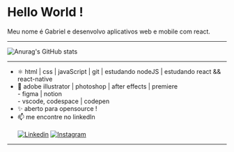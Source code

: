 
<h1> Hello World ! </h1>


<p> Meu nome é Gabriel e desenvolvo aplicativos web e mobile com react.</p>

* * *

![Anurag's GitHub stats](https://github-readme-stats.vercel.app/api?username=bielaugustos&theme=vision-friendly-dark&show_icons=true&hide_border)



* * *
  
- ⚛️ html | css | javaScript | git | estudando nodeJS | estudando react && react-native 
- 🎯 adobe illustrator | photoshop | after effects | premiere <br> - figma | notion <br> - vscode, codespace | codepen <br>
- ✨ aberto para opensource !
- 📫 me encontre no linkedIn <br><br>
[![Linkedin](https://img.shields.io/badge/linkedin-%230077B5.svg?style=for-the-badge&logo=linkedin&logoColor=white)](https://www.linkedin.com/in/gabrielsavaccini/)
[![Instagram](https://img.shields.io/badge/instagram-%230077B5.svg?style=for-the-badge&logo=instagram&logoColor=white)](https://www.instagram.com/bielaugustos/)

* * *


